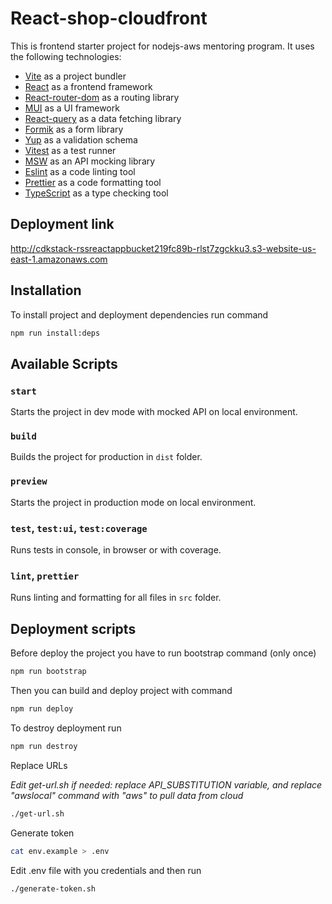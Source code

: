 # React-shop-cloudfront

This is frontend starter project for nodejs-aws mentoring program. It uses the following technologies:

- [Vite](https://vitejs.dev/) as a project bundler
- [React](https://beta.reactjs.org/) as a frontend framework
- [React-router-dom](https://reactrouterdotcom.fly.dev/) as a routing library
- [MUI](https://mui.com/) as a UI framework
- [React-query](https://react-query-v3.tanstack.com/) as a data fetching library
- [Formik](https://formik.org/) as a form library
- [Yup](https://github.com/jquense/yup) as a validation schema
- [Vitest](https://vitest.dev/) as a test runner
- [MSW](https://mswjs.io/) as an API mocking library
- [Eslint](https://eslint.org/) as a code linting tool
- [Prettier](https://prettier.io/) as a code formatting tool
- [TypeScript](https://www.typescriptlang.org/) as a type checking tool

## Deployment link
http://cdkstack-rssreactappbucket219fc89b-rlst7zgckku3.s3-website-us-east-1.amazonaws.com

## Installation

To install project and deployment dependencies run command
```bash
npm run install:deps
```

## Available Scripts

### `start`

Starts the project in dev mode with mocked API on local environment.

### `build`

Builds the project for production in `dist` folder.

### `preview`

Starts the project in production mode on local environment.

### `test`, `test:ui`, `test:coverage`

Runs tests in console, in browser or with coverage.

### `lint`, `prettier`

Runs linting and formatting for all files in `src` folder.

## Deployment scripts

Before deploy the project you have to run bootstrap command (only once)
```bash
npm run bootstrap
```

Then you can build and deploy project with command
```bash
npm run deploy
```

To destroy deployment run
```bash
npm run destroy
```

Replace URLs 

*Edit get-url.sh if needed: replace API_SUBSTITUTION variable, and replace 
"awslocal" command with "aws" to pull data from cloud*
```bash
./get-url.sh
```

Generate token
```bash
cat env.example > .env
```
Edit .env file with you credentials and then run 
```bash
./generate-token.sh
```

